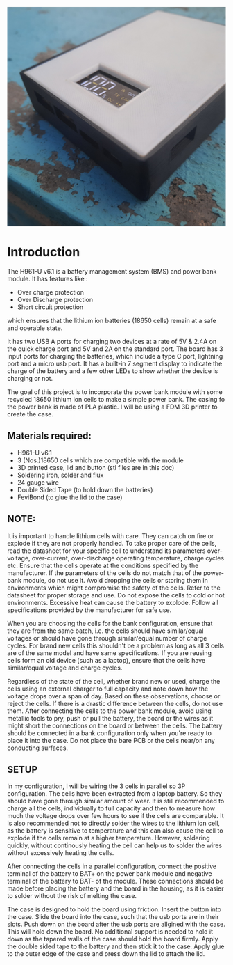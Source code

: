 ![1.](https://github.com/karthik4j/h961-u-power-bank-module/blob/main/images/1.jpg?raw=true)
# Introduction
The H961-U v6.1 is a battery management system (BMS) and power bank module. It has features like :
* Over charge protection
* Over Discharge protection
* Short circuit protection

which ensures that the lithium ion batteries (18650 cells) remain at a safe and operable state.

It has two USB A ports for charging two devices at a rate of 5V & 2.4A on the quick charge port and 5V and 2A on the standard port.
The board has 3 input ports for charging the batteries, which include a type C port, lightning port and a micro usb port.
It has a built-in 7 segment display to indicate the charge of the battery and a few other LEDs to show whether the device is charging or not.

The goal of this project is to incorporate the power bank module with some recycled 18650 lithium ion cells to make a simple power bank.
The casing fo the power bank is made of PLA plastic. I will be using a FDM 3D printer to create the case.

## Materials required:
* H961-U v6.1
* 3 (Nos.)18650 cells which are compatible with the module
* 3D printed case, lid and button (stl files are in this doc)
* Soldering iron, solder and flux
* 24 gauge wire
* Double Sided Tape (to hold down the batteries)
* FeviBond (to glue the lid to the case)

## NOTE:
It is important to handle lithium cells with care. They can catch on fire or explode if they are not properly handled. To take proper care of the cells,
read the datasheet for your specific cell to understand its parameters  over-voltage, over-current, over-discharge operating temperature, charge cycles etc.
Ensure that the cells operate at the conditions specified by the manufacturer. If the parameters of the cells do not match that of the power-bank module, do not use it.
Avoid dropping the cells or storing them in environments which might compromise the safety of the cells. Refer to the datasheet for proper storage and use.
Do not expose the cells to cold or hot environments. Excessive heat can cause the battery to explode. Follow all specifications provided by the manufacturer for safe use.

When you are choosing the cells for the bank configuration, ensure that they are from the same batch, i.e. the cells should have similar/equal voltages or should have gone
through similar/equal number of charge cycles. For brand new cells this shouldn't be a problem as long as all 3 cells are of the same model and have same specifications.
If you are reusing cells form an old device (such as a laptop), ensure that the cells have similar/equal voltage and charge cycles. 

Regardless of the state of the cell, whether brand new or used, charge the cells using an external charger to full capacity and note down how the voltage drops over a 
span of day. Based on these observations, choose or reject the cells. If there is a drastic difference between the cells, do not use them. 
After connecting the cells to the power bank module, avoid using metallic tools to pry, push or pull the battery, the board or the wires as it might short the connections 
on the board or between the cells. The battery should be connected in a bank configuration only when you're ready to place it into the case.
Do not place the bare PCB or the cells near/on any conducting surfaces.

## SETUP

In my configuration, I will be wiring the 3 cells in parallel so 3P configuration. The cells have been extracted from a laptop battery. So they should have gone through similar
amount of wear. It is still recommended to charge all the cells, individually to full capacity and then to measure how much the voltage drops over few hours to see if the cells
are comparable. It is also recommended not to directly solder the wires to the lithium ion cell, as the battery is sensitive to temperature and this can also cause the cell
to explode if the cells remain at a higher temperature. However, soldering quickly, without continously heating the cell can help us to solder the wires without
excessively heating the cells.

After connecting the cells in a parallel configuration, connect the positive terminal of the battery to BAT+ on the power bank module and negative terminal of
the battery to BAT- of the module. These connections should be made before placing the battery and the board in the housing, as it is easier to solder without the risk
of melting the case.

The case is designed to hold the board using friction. Insert the button into the case. Slide the board into the case, such that the usb ports are in their slots.
Push down on the board after the usb ports are allgined with the case. This will hold down the board. No additional support is needed to hold it down as the tapered walls of
the case should hold the board firmly. Apply the double sided tape to the battery and then stick it to the case. Apply glue to the outer edge of the case and press down the lid
to attach the lid.
  

  
  
  
